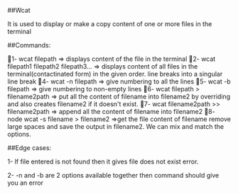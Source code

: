 ##Wcat

It is used to display or make a copy content of one or more files in the terminal


##Commands:

💯1- wcat filepath => displays content of the file in the terminal 
💯2- wcat filepath1 filepath2 filepath3... => displays content of all files in the terminal(contactinated form) in the given order. 
  line breaks into a singular line break 
💯4- wcat -n filepath => give numbering to all the lines 
💯5- wcat -b filepath => give numbering to non-empty lines 
💯6- wcat filepath > filename2path => put all the content of filename into filename2 by overriding and also creates filename2 if it doesn't exist. 
💯7- wcat filename2path >> filename2path => append all the content of filename into filename2
💯8- node wcat -s filename > filename2 =>get the file content of filename remove large spaces and save the output in filename2. We can mix and match the options.


##Edge cases:

1- If file entered is not found then it gives file does not exist error.


2- -n and -b are 2 options available together then command should give you an error
